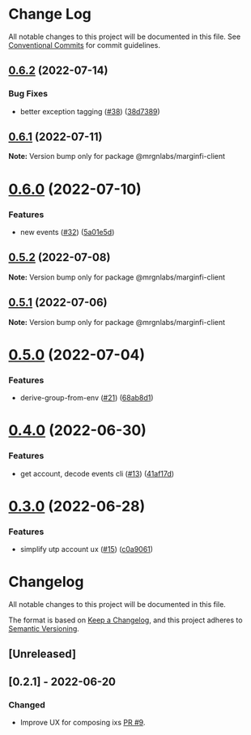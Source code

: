 # Change Log

All notable changes to this project will be documented in this file.
See [Conventional Commits](https://conventionalcommits.org) for commit guidelines.

## [0.6.2](https://github.com/mrgnlabs/marginfi-sdk/compare/@mrgnlabs/marginfi-client@0.6.1...@mrgnlabs/marginfi-client@0.6.2) (2022-07-14)


### Bug Fixes

* better exception tagging ([#38](https://github.com/mrgnlabs/marginfi-sdk/issues/38)) ([38d7389](https://github.com/mrgnlabs/marginfi-sdk/commit/38d7389e60689d99b3a281b5a2a02ddd15344421))





## [0.6.1](https://github.com/mrgnlabs/marginfi-sdk/compare/@mrgnlabs/marginfi-client@0.6.0...@mrgnlabs/marginfi-client@0.6.1) (2022-07-11)

**Note:** Version bump only for package @mrgnlabs/marginfi-client





# [0.6.0](https://github.com/mrgnlabs/marginfi-sdk/compare/@mrgnlabs/marginfi-client@0.5.2...@mrgnlabs/marginfi-client@0.6.0) (2022-07-10)


### Features

* new events ([#32](https://github.com/mrgnlabs/marginfi-sdk/issues/32)) ([5a01e5d](https://github.com/mrgnlabs/marginfi-sdk/commit/5a01e5d29a951c1bb224f2f3a261a935d9ef7999))





## [0.5.2](https://github.com/mrgnlabs/marginfi-sdk/compare/@mrgnlabs/marginfi-client@0.5.1...@mrgnlabs/marginfi-client@0.5.2) (2022-07-08)

**Note:** Version bump only for package @mrgnlabs/marginfi-client





## [0.5.1](https://github.com/mrgnlabs/marginfi-sdk/compare/@mrgnlabs/marginfi-client@0.5.0...@mrgnlabs/marginfi-client@0.5.1) (2022-07-06)

**Note:** Version bump only for package @mrgnlabs/marginfi-client





# [0.5.0](https://github.com/mrgnlabs/marginfi-sdk/compare/@mrgnlabs/marginfi-client@0.4.0...@mrgnlabs/marginfi-client@0.5.0) (2022-07-04)


### Features

* derive-group-from-env ([#21](https://github.com/mrgnlabs/marginfi-sdk/issues/21)) ([68ab8d1](https://github.com/mrgnlabs/marginfi-sdk/commit/68ab8d1a4ae7e41f1560ef13fa036359e5f78eee))





# [0.4.0](https://github.com/mrgnlabs/marginfi-sdk/compare/@mrgnlabs/marginfi-client@0.3.0...@mrgnlabs/marginfi-client@0.4.0) (2022-06-30)


### Features

* get account, decode events cli ([#13](https://github.com/mrgnlabs/marginfi-sdk/issues/13)) ([41af17d](https://github.com/mrgnlabs/marginfi-sdk/commit/41af17df303e21a419f66692b21032b5a5c65749))





# [0.3.0](https://github.com/mrgnlabs/marginfi-sdk/compare/@mrgnlabs/marginfi-client@0.2.1...@mrgnlabs/marginfi-client@0.3.0) (2022-06-28)


### Features

* simplify utp account ux ([#15](https://github.com/mrgnlabs/marginfi-sdk/issues/15)) ([c0a9061](https://github.com/mrgnlabs/marginfi-sdk/commit/c0a9061b089c4c7f9017ba808f375833113a881d))





# Changelog

All notable changes to this project will be documented in this file.

The format is based on [Keep a Changelog](https://keepachangelog.com/en/1.0.0/),
and this project adheres to [Semantic Versioning](https://semver.org/spec/v2.0.0.html).

## [Unreleased]

## [0.2.1] - 2022-06-20

### Changed

- Improve UX for composing ixs [PR #9](https://github.com/mrgnlabs/marginfi-sdk/issues/9).
